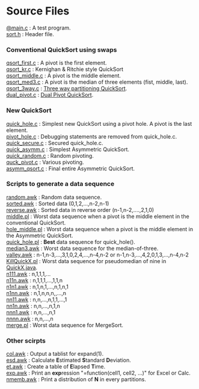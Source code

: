 # Source Files
[@main.c](https://github.com/leorge/qmisort/blob/master/%40main.c) : A test program.  
[sort.h](https://github.com/leorge/qmisort/blob/master/sort.h) : Header file.  
### Conventional QuickSort using swaps
[qsort_first.c](https://github.com/leorge/qmisort/blob/master/qsort_first.c) : A pivot is the first element.  
[qsort_kr.c](https://github.com/leorge/qmisort/blob/master/qsort_kr.c) : Kernighan & Ritchie style QuickSort  
[qsort_middle.c](https://github.com/leorge/qmisort/blob/master/qsort_middle.c) : A pivot is the middle element.  
[qsort_med3.c](https://github.com/leorge/qmisort/blob/master/qsort_med3.c)
: A pivot is the median of three elements (fist, middle, last).  
[qsort_3way.c](https://github.com/leorge/qmisort/blob/master/qsort_3way.c) : [Three way partitioning QuickSort](http://algs4.cs.princeton.edu/23quicksort/Quick3way.java.html).  
[dual_pivot.c](https://github.com/leorge/qmisort/blob/master/dual_pivot.c)
: [Dual Pivot QuickSort](http://grepcode.com/file/repository.grepcode.com/java/root/jdk/openjdk/7-b147/java/util/DualPivotQuicksort.java).  
### New QuickSort
[quick_hole.c](https://github.com/leorge/qmisort/blob/master/quick_hole.c)
: Simplest new QuickSort using a pivot hole. A pivot is the last element.  
[pivot_hole.c](https://github.com/leorge/qmisort/blob/master/pivot_hole.c)
: Debugging statements are removed from quick_hole.c.  
[quick_secure.c](https://github.com/leorge/qmisort/blob/master/quick_secure.c) : Secured quick_hole.c.  
[quick_asymm.c](https://github.com/leorge/qmisort/blob/master/quick_asymm.c) : Simplest Asymmetric QuickSort.  
[quick_random.c](https://github.com/leorge/qmisort/blob/master/quick_random.c) : Random pivoting.  
[quck_pivot.c](https://github.com/leorge/qmisort/blob/master/quick_pivot.c) : Various pivoting.  
[asymm_qsort.c](https://github.com/leorge/qmisort/blob/master/asymm_qsort.c) : Final entire Asymmetric QuickSort.  
### Scripts to generate a data sequence
[random.awk](https://github.com/leorge/qmisort/blob/master/random.awk) : Random data sequence.  
[sorted.awk](https://github.com/leorge/qmisort/blob/master/sorted.awk)
: Sorted data (0,1,2,...,n-2,n-1)  
[reverse.awk](https://github.com/leorge/qmisort/blob/master/reverse.awk)
: Sorted data in reverse order (n-1,n-2,....,2,1,0)  
[middle.pl](https://github.com/leorge/qmisort/blob/master/middle.pl)
: Worst data sequence when a pivot is the middle element in the conventional QuickSort.  
[hole_middle.pl](https://github.com/leorge/qmisort/blob/master/hole_middle.pl)
: Worst data sequence when a pivot is the middle element in the Asymmetric QuickSort.  
[quick_hole.pl](https://github.com/leorge/qmisort/blob/master/quick_hole.pl)
: **Best** data sequence for quick_hole().   
[median3.awk](https://github.com/leorge/qmisort/blob/master/median3.awk) : Worst data sequence for the median-of-three.  
[valley.awk](https://github.com/leorge/qmisort/blob/master/valley.awk) : n-1,n-3,...,3,1,0,2,4,...,n-4,n-2
or n-1,n-3,...,4,2,0,1,3,...,n-4,n-2  
[KillQuickX.pl](https://github.com/leorge/qmisort/blob/master/KillQuickX.pl)
: Worst data sequence for pseudomedian of nine in [QuickX.java](http://algs4.cs.princeton.edu/23quicksort/QuickX.java.html).  
[n111.awk](https://github.com/leorge/qmisort/blob/master/n111.awk) : n,1,1,1,...   
[n11n.awk](https://github.com/leorge/qmisort/blob/master/n11n.awk) : n,1,1,1,...,1,1,n   
[n1n1.awk](https://github.com/leorge/qmisort/blob/master/n1n1.awk) : n,1,n,1,...,n,1,n,1  
[n1nn.awk](https://github.com/leorge/qmisort/blob/master/n1nn.awk) : n,1,n,n,n,,...,n  
[nn11.awk](https://github.com/leorge/qmisort/blob/master/nn11.awk) : n,n,...,n,1,1,...,1  
[nn1n.awk](https://github.com/leorge/qmisort/blob/master/nn1n.awk) : n,n,...,n,1,n  
[nnn1.awk](https://github.com/leorge/qmisort/blob/master/nnn1.awk) : n,n,...,n,1  
[nnnn.awk](https://github.com/leorge/qmisort/blob/master/nnn1.awk) : n,n,...,n  
[merge.pl](https://github.com/leorge/qmisort/blob/master/merge.pl) : Worst data sequence for MergeSort.  
### Other scirpts
[col.awk](https://github.com/leorge/qmisort/blob/master/col.awk) : Output a tablist for expand(1).  
[esd.awk](https://github.com/leorge/qmisort/blob/master/esd.awk) : Calculate **E**stimated **S**tandard **D**eviation.  
[et.awk](https://github.com/leorge/qmisort/blob/master/et.awk) : Create a table of **E**lapsed **T**ime.  
[exp.awk](https://github.com/leorge/qmisort/blob/master/exp.awk)
: Print an **exp**ression "=function(cell1, cell2, ...)" for Excel or Calc.  
[nmemb.awk](https://github.com/leorge/qmisort/blob/master/nmemb.awk)
: Print a distribution of **N** in every partitions.  
